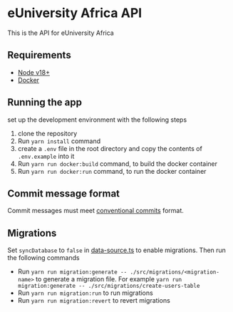 # eUniversity Africa API
This is the API for eUniversity Africa

## Requirements
- [Node v18+](https://nodejs.org/)
- [Docker](https://www.docker.com/)

## Running the app
set up the development environment with the following steps

1. clone the repository
2. Run `yarn install` command
3. create a `.env` file in the root directory and copy the contents of `.env.example` into it
4. Run `yarn run docker:build` command, to build the docker container
5. Run `yarn run docker:run` command, to run the docker container

## Commit message format
Commit messages must meet [conventional commits](https://www.conventionalcommits.org/en/v1.0.0/) format.

## Migrations
Set `syncDatabase` to `false` in [data-source.ts](src/data-source.ts) to enable migrations. Then run the following commands
- Run `yarn run migration:generate -- ./src/migrations/<migration-name>` to generate a migration file. For example `yarn run migration:generate -- ./src/migrations/create-users-table`
- Run `yarn run migration:run` to run migrations
- Run `yarn run migration:revert` to revert migrations
